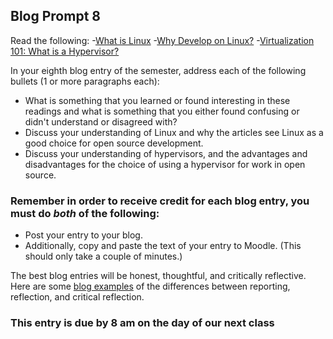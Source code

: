 ## Blog Prompt 8

Read the following:
  -[What is Linux](https://opensource.com/resources/linux)
  -[Why Develop on Linux?](https://insights.dice.com/2017/02/24/why-develop-on-linux/)
  -[Virtualization 101: What is a Hypervisor?](https://www.pluralsight.com/blog/it-ops/what-is-hypervisor)

In your eighth blog entry of the semester, address each of the following bullets (1 or more paragraphs each):
  - What is something that you learned or found interesting in these readings and what is something that you either found confusing or didn't understand or disagreed with?
  - Discuss your understanding of Linux and why the articles see Linux as a good choice for open source development.
  - Discuss your understanding of hypervisors, and the advantages and disadvantages for the choice of using a hypervisor for work in open source.

### Remember in order to receive credit for each blog entry, you must do *both* of the following:

  - Post your entry to your blog.
  - Additionally, copy and paste the text of your entry to Moodle. (This should only take a couple of minutes.)

The best blog entries will be honest, thoughtful, and critically reflective. Here are some [blog examples](blogreflection.md)
of the differences between reporting, reflection, and critical reflection.

### This entry is due by 8 am on the day of our next class
